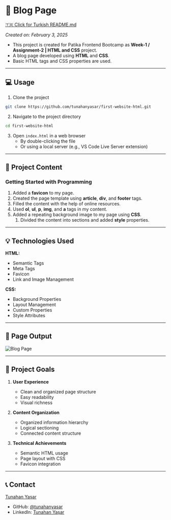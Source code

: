 # 📝 Blog Page

[🇹🇷 Click for Turkish README.md](./README.tr.md)

*Created on: February 3, 2025*

* This project is created for Patika Frontend Bootcamp as **Week-1 / Assignment-2 | HTML and CSS** project.
* A blog page developed using **HTML** and **CSS**.
* Basic HTML tags and CSS properties are used.

---

## :computer: Usage

1. Clone the project
```bash
git clone https://github.com/tunahanyasar/first-website-html.git
```

2. Navigate to the project directory
```bash
cd first-website-html
```

3. Open `index.html` in a web browser
   - By double-clicking the file
   - Or using a local server (e.g., VS Code Live Server extension)

---

## 📜 Project Content

### Getting Started with Programming
1. Added a **favicon** to my page.
2. Created the page template using **article**, **div**, and **footer** tags.
3. Filled the content with the help of online resources.
4. Used **ol**, **ul**, **p**, **img**, and **a** tags in my content.
5. Added a repeating background image to my page using **CSS**.
    1. Divided the content into sections and added **style** properties.

---

## 💡 Technologies Used

**HTML:**
* Semantic Tags
* Meta Tags
* Favicon
* Link and Image Management

**CSS:**
* Background Properties
* Layout Management
* Custom Properties
* Style Attributes

---

## 📸 Page Output

![Blog Page](blog-sayfasi.png)

---

## 🎯 Project Goals

1. **User Experience**
   - Clean and organized page structure
   - Easy readability
   - Visual richness

2. **Content Organization**
   - Organized information hierarchy
   - Logical sectioning
   - Connected content structure

3. **Technical Achievements**
   - Semantic HTML usage
   - Page layout with CSS
   - Favicon integration

---

## 📞 Contact

[Tunahan Yaşar](https://github.com/tunahanyasar)

* GitHub: [@tunahanyasar](https://github.com/tunahanyasar)
* LinkedIn: [Tunahan Yaşar](https://www.linkedin.com/in/tunahan-yasar/)
